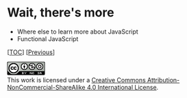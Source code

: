 # Wait, there's more

-   Where else to learn more about JavaScript
-   Functional JavaScript

[[TOC](../README.md "Table of Contents")]
[[Previous](fp.md "Let's get functional")]

![CC BY-NC-SA 4.0](../image/cc.png "CC BY-NC-SA 4.0") \
This work is licensed under a [Creative Commons Attribution-NonCommercial-ShareAlike 4.0 International License](https://creativecommons.org/licenses/by-nc-sa/4.0/legalcode).
